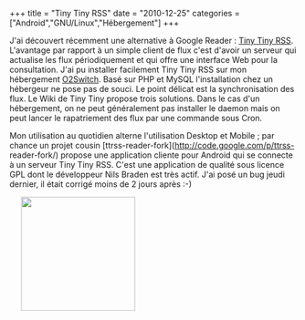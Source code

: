 +++
title = "Tiny Tiny RSS"
date = "2010-12-25"
categories = ["Android","GNU/Linux","Hébergement"]
+++

J'ai découvert récemment une alternative à Google Reader : [Tiny Tiny
RSS](http://tt-rss.org/). L'avantage par rapport à un simple client de flux
c'est d'avoir un serveur qui actualise les flux périodiquement et qui offre une
interface Web pour la consultation. J'ai pu installer facilement Tiny Tiny RSS
sur mon hébergement [O2Switch](http://www.o2switch.fr/). Basé sur PHP et MySQL
l'installation chez un hébergeur ne pose pas de souci. Le point délicat est la
synchronisation des flux. Le Wiki de Tiny Tiny propose trois solutions. Dans le
cas d'un hébergement, on ne peut généralement pas installer le daemon mais on
peut lancer le rapatriement des flux par une commande sous Cron.


Mon utilisation au quotidien alterne l'utilisation Desktop et Mobile ; par
chance un projet cousin [ttrss-reader-fork](http://code.google.com/p/ttrss-
reader-fork/) propose une application cliente pour Android qui se connecte à un
serveur Tiny Tiny RSS. C'est une application de qualité sous licence GPL dont
le développeur Nils Braden est très actif. J'ai posé un bug jeudi dernier, il
était corrigé moins de 2 jours après :-)

[<img src="/images/04x/CAP201012251832.jpg" alt="" width="200"
style="margin: 0px 20px" /> ](/images/04x/CAP201012251832.jpg)
